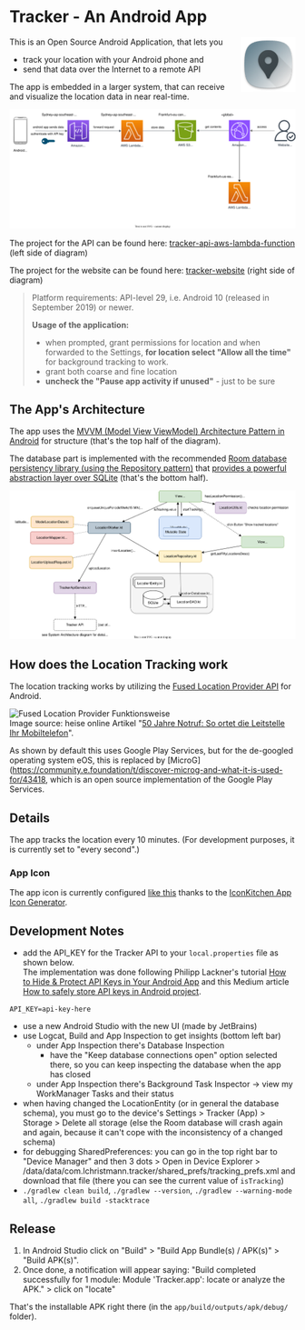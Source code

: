 # Tracker - An Android App

<img alt="Tracker App Icon" style="float: right; margin-left: 12px;" src="app/src/main/res/mipmap-xhdpi/ic_launcher.png">

This is an Open Source Android Application, that lets you

- track your location with your Android phone and 
- send that data over the Internet to a remote API

The app is embedded in a larger system, that can receive and visualize the location data in near real-time.

![System Architecture](system-architecture.drawio.svg)

The project for the API can be found here: [tracker-api-aws-lambda-function](https://github.com/lchristmann/tracker-api-aws-lambda-function) (left side of diagram)

The project for the website can be found here: [tracker-website](https://github.com/lchristmann/tracker-website) (right side of diagram)

> Platform requirements: API-level 29, i.e. Android 10 (released in September 2019) or newer.
>
> **Usage of the application:**
> - when prompted, grant permissions for location and when forwarded to the Settings, **for location select "Allow all the time"** for background tracking to work.
> - grant both coarse and fine location
> - **uncheck the "Pause app activity if unused"** - just to be sure

## The App's Architecture

The app uses the [MVVM (Model View ViewModel) Architecture Pattern in Android](https://www.geeksforgeeks.org/mvvm-model-view-viewmodel-architecture-pattern-in-android/) for structure (that's the top half of the diagram).

The database part is implemented with the recommended [Room database persistency library (using the Repository pattern)](https://medium.com/swlh/basic-implementation-of-room-database-with-repository-and-viewmodel-android-jetpack-8945b364d322) that [provides a powerful abstraction layer over SQLite](https://developer.android.com/training/data-storage/room) (that's the bottom half).

![App Architecture](app-architecture.drawio.svg)

## How does the Location Tracking work

The location tracking works by utilizing the [Fused Location Provider API](https://developers.google.com/location-context/fused-location-provider) for Android.

![Fused Location Provider Funktionsweise](https://heise.cloudimg.io/v7/_www-heise-de_/imgs/18/3/6/9/6/1/2/4/MicrosoftTeams-image__6_-fe0435ee6265148b.png?force_format=avif%2Cwebp%2Cjpeg&org_if_sml=1&q=85&width=610)<br>Image source: heise online Artikel "[50 Jahre Notruf: So ortet die Leitstelle Ihr Mobiltelefon](https://www.heise.de/hintergrund/Notruf-112-So-ortet-die-Leitstelle-Ihr-Mobiltelefon-7490400.html?seite=5)".

As shown by default this uses Google Play Services, but for the de-googled operating system eOS, this is replaced by [MicroG](https://community.e.foundation/t/discover-microg-and-what-it-is-used-for/43418, which is an open source implementation of the Google Play Services.

## Details

The app tracks the location every 10 minutes. (For development purposes, it is currently set to "every second".)

### App Icon

The app icon is currently configured [like this](https://icon.kitchen/i/H4sIAAAAAAAAAzWQMY%2FDIAyF%2F4tvzcI1WbJ2uPWk63Y6nSA2BJXEKZBWVdX%2FXjttFzAffu%2BBb3C2aaUC%2FQ3Q5uNhpImg9zYVasCFPSfO0MPHznfGddCAD%2FsUF5urSgrJBkjerqnKZRx4FuAn%2FA%2FMCHftP1wXsYThJVPbFwrZYqT5yb7eB%2FEdNNZobmvQeC8NG%2FpU5HDXehJk55DEpu22mG%2BLGOeg8soL9KZtIMcwiqGWjmvl6Vkn8hsVnQs%2Fo90eU05rzIMYCp0Y16RT%2BZUQzBxRP8dF1gs5%2BLs%2FAFGiSo84AQAA) thanks to the [IconKitchen App Icon Generator](https://icon.kitchen).

## Development Notes

- add the API_KEY for the Tracker API to your `local.properties` file as shown below.<br>The implementation was done following Philipp Lackner's tutorial [How to Hide & Protect API Keys in Your Android App](https://www.youtube.com/watch?v=-2ckvIzs0nU) and this Medium article [How to safely store API keys in Android project](https://medium.com/@darayve/how-to-safely-store-api-keys-in-android-project-a-straightforward-guide-22c7fffd95e7).

```text
API_KEY=api-key-here
```

- use a new Android Studio with the new UI (made by JetBrains)
- use Logcat, Build and App Inspection to get insights (bottom left bar)
  - under App Inspection there's Database Inspection
    - have the "Keep database connections open" option selected there, so you can keep inspecting the database when the app has closed
  - under App Inspection there's Background Task Inspector -> view my WorkManager Tasks and their status
- when having changed the LocationEntity (or in general the database schema), you must go to the device's Settings > Tracker (App) > Storage > Delete all storage (else the Room database will crash again and again, because it can't cope with the inconsistency of a changed schema)
- for debugging SharedPreferences: you can go in the top right bar to "Device Manager" and then 3 dots > Open in Device Explorer > /data/data/com.lchristmann.tracker/shared_prefs/tracking_prefs.xml and download that file (there you can see the current value of `isTracking`)
- `./gradlew clean build`, `./gradlew --version`, `./gradlew --warning-mode all`, `./gradlew build -stacktrace`

## Release

1. In Android Studio click on "Build" > "Build App Bundle(s) / APK(s)" > "Build APK(s)".
2. Once done, a notification will appear saying: "Build completed successfully for 1 module: Module 'Tracker.app': locate or analyze the APK." > click on "locate"

That's the installable APK right there (in the `app/build/outputs/apk/debug/` folder).